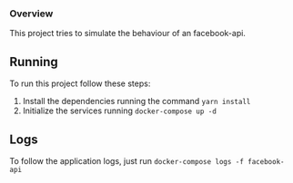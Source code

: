 ### Overview

This project tries to simulate the behaviour of an facebook-api.

## Running

To run this project follow these steps:

1. Install the dependencies running the command `yarn install`
2. Initialize the services running `docker-compose up -d`

## Logs

To follow the application logs, just run `docker-compose logs -f facebook-api`
